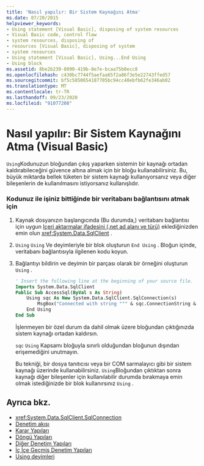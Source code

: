```yaml
---
title: 'Nasıl yapılır: Bir Sistem Kaynağını Atma'
ms.date: 07/20/2015
helpviewer_keywords:
- Using statement [Visual Basic], disposing of system resources
- Visual Basic code, control flow
- system resources, disposing of
- resources [Visual Basic], disposing of system
- system resources
- Using statement [Visual Basic], Using...End Using
- Using block
ms.assetid: 8be2b239-8090-419b-8e7e-bcaa75b0ecc8
ms.openlocfilehash: c430bc7744f5aefaa65f2a86f3e5e22743ffed57
ms.sourcegitcommit: bf5c5850654187705bc94cc40ebfb62fe346ab02
ms.translationtype: MT
ms.contentlocale: tr-TR
ms.lasthandoff: 09/23/2020
ms.locfileid: "91077208"
---
```

# <a name="how-to-dispose-of-a-system-resource-visual-basic"></a>Nasıl yapılır: Bir Sistem Kaynağını Atma (Visual Basic)

`Using`Kodunuzun bloğundan çıkış yaparken sistemin bir kaynağı ortadan kaldırabileceğini güvence altına almak için bir bloğu kullanabilirsiniz. Bu, büyük miktarda bellek tüketen bir sistem kaynağı kullanıyorsanız veya diğer bileşenlerin de kullanılmasını istiyorsanız kullanışlıdır.  
  
### <a name="to-dispose-of-a-database-connection-when-your-code-is-finished-with-it"></a>Kodunuz ile işiniz bittiğinde bir veritabanı bağlantısını atmak için  
  
1. Kaynak dosyanızın başlangıcında (Bu durumda,) veritabanı bağlantısı için uygun [Içeri aktarmalar ifadesini (.net ad alanı ve türü)](../../../language-reference/statements/imports-statement-net-namespace-and-type.md) eklediğinizden emin olun <xref:System.Data.SqlClient> .  
  
2. `Using` `Using` Ve deyimleriyle bir blok oluşturun `End Using` . Bloğun içinde, veritabanı bağlantısıyla ilgilenen kodu koyun.  
  
3. Bağlantıyı bildirin ve deyimin bir parçası olarak bir örneğini oluşturun `Using` .  
  
    ```vb  
    ' Insert the following line at the beginning of your source file.  
    Imports System.Data.SqlClient  
    Public Sub AccessSql(ByVal s As String)  
        Using sqc As New System.Data.SqlClient.SqlConnection(s)  
            MsgBox("Connected with string """ & sqc.ConnectionString & """")  
        End Using  
    End Sub  
    ```  
  
     İşlenmeyen bir özel durum da dahil olmak üzere bloğundan çıktığınızda sistem kaynağı ortadan kaldırsın.  
  
     `sqc` `Using` Kapsamı bloğuyla sınırlı olduğundan bloğunun dışından erişemediğini unutmayın.  
  
     Bu tekniği, bir dosya tanıtıcısı veya bir COM sarmalayıcı gibi bir sistem kaynağı üzerinde kullanabilirsiniz. `Using`Bloğundan çıktıktan sonra kaynağı diğer bileşenler için kullanılabilir durumda bırakmaya emin olmak istediğinizde bir blok kullanırsınız `Using` .  
  
## <a name="see-also"></a>Ayrıca bkz.

- <xref:System.Data.SqlClient.SqlConnection>
- [Denetim akışı](index.md)
- [Karar Yapıları](decision-structures.md)
- [Döngü Yapıları](loop-structures.md)
- [Diğer Denetim Yapıları](other-control-structures.md)
- [İç İçe Geçmiş Denetim Yapıları](nested-control-structures.md)
- [Using deyimleri](../../../language-reference/statements/using-statement.md)
